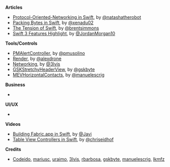 
**Articles**

* [Protocol-Oriented-Networking in Swift](https://www.natashatherobot.com/protocol-oriented-networking-in-swift/), by [@natashatherobot](https://twitter.com/natashatherobot)
* [Packing Bytes in Swift](http://www.russbishop.net/packing-bytes-in-swift), by [@xenadu02](https://twitter.com/xenadu02)
* [The Tension of Swift](http://inessential.com/2016/05/14/the_tension_of_swift), by [@brentsimmons](https://twitter.com/brentsimmons)
* [Swift 3 Features Highlight](https://medium.com/the-traveled-ios-developers-guide/swift-3-feature-highlight-c38f94359731#.it6sex1iw), by [@JordanMorgan10](https://twitter.com/JordanMorgan10)

**Tools/Controls**

* [PMAlertController](https://github.com/Codeido/PMAlertController), by [@pmusolino](https://twitter.com/pmusolino)
* [Render](https://github.com/alexdrone/Render), by [@alexdrone](https://github.com/alexdrone)
* [Networking](https://github.com/3lvis/Networking), by [@3lvis](https://twitter.com/3lvis)
* [GSKStretchyHeaderView](https://github.com/gskbyte/GSKStretchyHeaderView), by [@gskbyte](https://twitter.com/gskbyte)
* [MEVHorizontalContacts](https://github.com/manuelescrig/MEVHorizontalContacts), by [@manuelescrig](https://twitter.com/manuelescrig)

**Business**

* 

**UI/UX**

* 

**Videos**

* [Building Fabric.app in Swift](https://realm.io/news/slug-javi-soto-building-fabric-in-swift/), by [@Javi](https://twitter.com/Javi)
* [Table View Controllers in Swift](https://realm.io/news/tryswift-chris-eidhof-table-view-controllers-swift/), by [@chriseidhof](https://twitter.com/chriseidhof)

**Credits**

* [Codeido](https://github.com/Codeido), [mariusc](https://github.com/mariusc), [uraimo](https://github.com/uraimo), [3lvis](https://github.com/3lvis), [rbarbosa](https://github.com/rbarbosa), [gskbyte](https://github.com/gskbyte), [manuelescrig](https://github.com/manuelescrig), [lkmfz](https://github.com/lkmfz)

